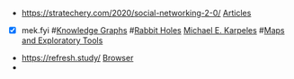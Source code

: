 - https://stratechery.com/2020/social-networking-2-0/ [Articles](<Articles.md>)
- [x] mek.fyi #[Knowledge Graphs](<Knowledge Graphs.md>) #[Rabbit Holes](<Rabbit Holes.md>) [Michael E. Karpeles](<Michael E. Karpeles.md>) #[Maps and Exploratory Tools](<Maps and Exploratory Tools.md>)
- https://refresh.study/ [Browser](<Browser.md>) 
- 
